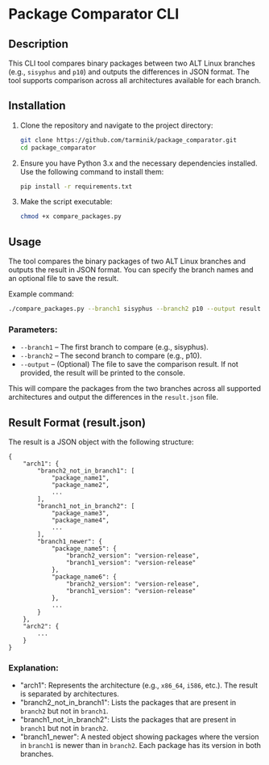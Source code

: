 # Package Comparator CLI

## Description

This CLI tool compares binary packages between two ALT Linux branches (e.g., `sisyphus` and `p10`) and outputs the differences in JSON format. The tool supports comparison across all architectures available for each branch.

## Installation

1. Clone the repository and navigate to the project directory:

   ```bash
   git clone https://github.com/tarminik/package_comparator.git
   cd package_comparator
   ```
2. Ensure you have Python 3.x and the necessary dependencies installed. Use the following command to install them:
   ```bash
   pip install -r requirements.txt
   ```
   
3. Make the script executable:
   ```bash
   chmod +x compare_packages.py
   ```

## Usage

The tool compares the binary packages of two ALT Linux branches and outputs the result in JSON format. You can specify the branch names and an optional file to save the result.

Example command:
```bash
./compare_packages.py --branch1 sisyphus --branch2 p10 --output result.json
```

### Parameters:
 - ```--branch1``` – The first branch to compare (e.g., sisyphus).
 - ```--branch2``` – The second branch to compare (e.g., p10).
 - ```--output``` – (Optional) The file to save the comparison result. If not provided, the result will be printed to the console.

This will compare the packages from the two branches across all supported architectures and output the differences in the `result.json` file.

## Result Format (result.json)

The result is a JSON object with the following structure:
```
{
    "arch1": {
        "branch2_not_in_branch1": [
            "package_name1",
            "package_name2",
            ...
        ],
        "branch1_not_in_branch2": [
            "package_name3",
            "package_name4",
            ...
        ],
        "branch1_newer": {
            "package_name5": {
                "branch2_version": "version-release",
                "branch1_version": "version-release"
            },
            "package_name6": {
                "branch2_version": "version-release",
                "branch1_version": "version-release"
            },
            ...
        }
    },
    "arch2": {
        ...
    }
}
```

### Explanation:
 - "arch1": Represents the architecture (e.g., `x86_64`, `i586`, etc.). The result is separated by architectures.
 - "branch2_not_in_branch1": Lists the packages that are present in `branch2` but not in `branch1`.
 - "branch1_not_in_branch2": Lists the packages that are present in `branch1` but not in `branch2`.
 - "branch1_newer": A nested object showing packages where the version in `branch1` is newer than in `branch2`. Each package has its version in both branches.